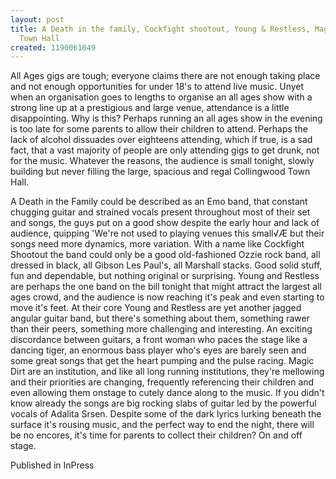 ```yaml
---
layout: post
title: A Death in the family, Cockfight shootout, Young & Restless, Magic Dirt - Collingwood
  Town Hall
created: 1190061049
---
```

All Ages gigs are tough; everyone claims there are not enough taking place and not enough opportunities for under 18's to attend live music. Unyet when an organisation goes to lengths to organise an all ages show with a strong line up at a prestigious and large venue, attendance is a little disappointing. Why is this? Perhaps running an all ages show in the evening is too late for some parents to allow their children to attend. Perhaps the lack of alcohol dissuades over eighteens attending, which if true, is a sad fact, that a vast majority of people are only attending gigs to get drunk, not for the music. Whatever the reasons, the audience is small tonight, slowly building but never filling the large, spacious and regal Collingwood Town Hall.<p>A Death in the Family could be described as an Emo band, that constant chugging guitar and strained vocals present throughout most of their set and songs, the guys put on a good show despite the early hour and lack of audience, quipping 'We're not used to playing venues this small√Æ but their songs need more dynamics, more variation. With a name like Cockfight Shootout the band could only be a good old-fashioned Ozzie rock band, all dressed in black, all Gibson Les Paul's, all Marshall stacks. Good solid stuff, fun and dependable, but nothing original or surprising. Young and Restless are perhaps the one band on the bill tonight that might attract the largest all ages crowd, and the audience is now reaching it's peak and even starting to move it's feet. At their core Young and Restless are yet another jagged angular guitar band, but there's something about them, something rawer than their peers, something more challenging and interesting. An exciting discordance between guitars, a front woman who paces the stage like a dancing tiger, an enormous bass player who's eyes are barely seen and some great songs that get the heart pumping and the pulse racing. Magic Dirt are an institution, and like all long running institutions, they're mellowing and their priorities are changing, frequently referencing their children and even allowing them onstage to cutely dance along to the music. If you didn't know already the songs are big rocking slabs of guitar led by the powerful vocals of Adalita Srsen. Despite some of the dark lyrics lurking beneath the surface it's rousing music, and the perfect way to end the night, there will be no encores, it's time for parents to collect their children? On and off stage.
<p>Published in InPress</p>
